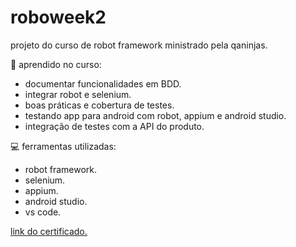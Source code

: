 # roboweek2

projeto do curso de robot framework ministrado pela qaninjas.

:pencil: aprendido no curso:
- documentar funcionalidades em BDD.
- integrar robot e selenium.
- boas práticas e cobertura de testes.
- testando app para android com robot, appium e android studio.
- integração de testes com a API do produto.

:computer: ferramentas utilizadas:
- robot framework.
- selenium.
- appium.
- android studio.
- vs code.

[link do certificado.](https://github.com/fernandaconde/certificates/blob/master/Roboweek.pdf)
